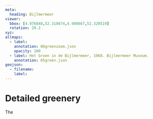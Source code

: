 ```yaml
---
meta:
  heading: Bijlmermeer
viewer:
  bbox: [4.976848,52.318674,4.980667,52.320519]
  rotation: 29.2
xyz:
allmaps:
  - label: 
    annotation: 06greenzoom.json
    opacity: 100
  - label: Het Groen in de Bijlmermeer, 1968. Bijlmermeer Museum.
    annotation: 05green.json
geojson:
  - filename:
    label: 
---
```

# Detailed greenery
The  
